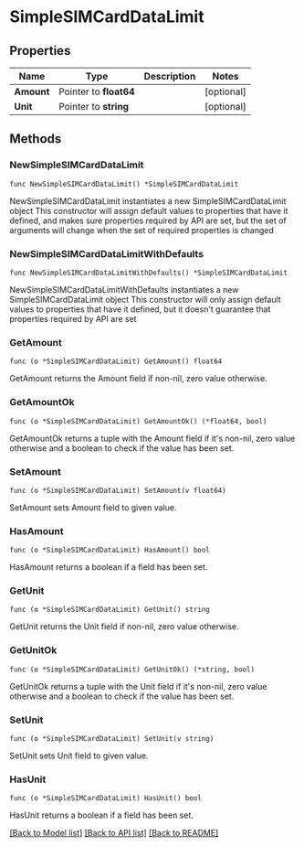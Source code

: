 # SimpleSIMCardDataLimit

## Properties

Name | Type | Description | Notes
------------ | ------------- | ------------- | -------------
**Amount** | Pointer to **float64** |  | [optional] 
**Unit** | Pointer to **string** |  | [optional] 

## Methods

### NewSimpleSIMCardDataLimit

`func NewSimpleSIMCardDataLimit() *SimpleSIMCardDataLimit`

NewSimpleSIMCardDataLimit instantiates a new SimpleSIMCardDataLimit object
This constructor will assign default values to properties that have it defined,
and makes sure properties required by API are set, but the set of arguments
will change when the set of required properties is changed

### NewSimpleSIMCardDataLimitWithDefaults

`func NewSimpleSIMCardDataLimitWithDefaults() *SimpleSIMCardDataLimit`

NewSimpleSIMCardDataLimitWithDefaults instantiates a new SimpleSIMCardDataLimit object
This constructor will only assign default values to properties that have it defined,
but it doesn't guarantee that properties required by API are set

### GetAmount

`func (o *SimpleSIMCardDataLimit) GetAmount() float64`

GetAmount returns the Amount field if non-nil, zero value otherwise.

### GetAmountOk

`func (o *SimpleSIMCardDataLimit) GetAmountOk() (*float64, bool)`

GetAmountOk returns a tuple with the Amount field if it's non-nil, zero value otherwise
and a boolean to check if the value has been set.

### SetAmount

`func (o *SimpleSIMCardDataLimit) SetAmount(v float64)`

SetAmount sets Amount field to given value.

### HasAmount

`func (o *SimpleSIMCardDataLimit) HasAmount() bool`

HasAmount returns a boolean if a field has been set.

### GetUnit

`func (o *SimpleSIMCardDataLimit) GetUnit() string`

GetUnit returns the Unit field if non-nil, zero value otherwise.

### GetUnitOk

`func (o *SimpleSIMCardDataLimit) GetUnitOk() (*string, bool)`

GetUnitOk returns a tuple with the Unit field if it's non-nil, zero value otherwise
and a boolean to check if the value has been set.

### SetUnit

`func (o *SimpleSIMCardDataLimit) SetUnit(v string)`

SetUnit sets Unit field to given value.

### HasUnit

`func (o *SimpleSIMCardDataLimit) HasUnit() bool`

HasUnit returns a boolean if a field has been set.


[[Back to Model list]](../README.md#documentation-for-models) [[Back to API list]](../README.md#documentation-for-api-endpoints) [[Back to README]](../README.md)


